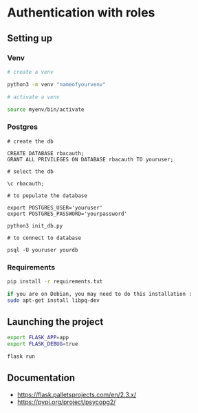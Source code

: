 # Authentication with roles

## Setting up

### Venv

```bash
# create a venv

python3 -m venv "nameofyourvenv"

# activate a venv

source myenv/bin/activate
```

### Postgres

```psql
# create the db

CREATE DATABASE rbacauth;
GRANT ALL PRIVILEGES ON DATABASE rbacauth TO youruser;

# select the db

\c rbacauth;

# to populate the database 

export POSTGRES_USER='youruser'
export POSTGRES_PASSWORD='yourpassword'

python3 init_db.py

# to connect to database

psql -U youruser yourdb

```

### Requirements

```bash
pip install -r requirements.txt

if you are on Debian, you may need to do this installation :
sudo apt-get install libpq-dev
```

## Launching the project


```bash
export FLASK_APP=app
export FLASK_DEBUG=true

flask run
```

## Documentation

- https://flask.palletsprojects.com/en/2.3.x/
- https://pypi.org/project/psycopg2/

